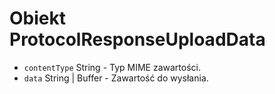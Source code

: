 # Obiekt ProtocolResponseUploadData

* `contentType` String - Typ MIME zawartości.
* `data` String | Buffer - Zawartość do wysłania.
